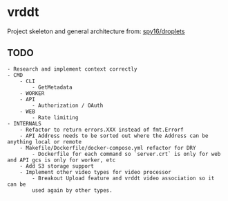 # vrddt

Project skeleton and general architecture from: [spy16/droplets](https://github.com/spy16/droplets)

## TODO

    - Research and implement context correctly
    - CMD
        - CLI
            - GetMetadata
        - WORKER
        - API
            - Authorization / OAuth
        - WEB
            - Rate limiting
    - INTERNALS
        - Refactor to return errors.XXX instead of fmt.Errorf
        - API Address needs to be sorted out where the Address can be anything local or remote
        - Makefile/Dockerfile/docker-compose.yml refactor for DRY
            - Dockerfile for each command so `server.crt` is only for web and API gcs is only for worker, etc
        - Add S3 storage support
        - Implement other video types for video processor
            - Breakout Upload feature and vrddt video association so it can be
            used again by other types.
